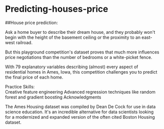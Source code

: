 # Predicting-houses-price
##House price prediction: 

Ask a home buyer to describe their dream house, and they probably won't begin with the height of the basement ceiling or the proximity to an east-west railroad. 

But this playground competition's dataset proves that much more influences price negotiations than the number of bedrooms or a white-picket fence. 

With 79 explanatory variables describing (almost) every aspect of residential homes in Ames, Iowa, this competition challenges you to predict the final price of each home.  

Practice Skills:  
Creative feature engineering Advanced regression techniques like random forest and gradient boosting Acknowledgments 

The Ames Housing dataset was compiled by Dean De Cock for use in data science education. It's an incredible alternative for data scientists looking for a modernized and expanded version of the often cited Boston Housing dataset.  
